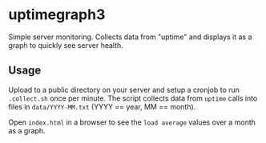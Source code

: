 # uptimegraph3
Simple server monitoring. Collects data from "uptime" and displays it as a graph to quickly see server health.

Usage
-----

Upload to a public directory on your server and setup a cronjob to run `.collect.sh` once per minute. The script collects data from `uptime` calls into files in `data/YYYY-MM.txt` (YYYY == year, MM == month).

Open `index.html` in a browser to see the `load average` values over a month as a graph.

